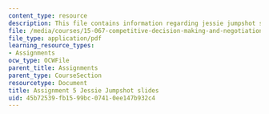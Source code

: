 ```yaml
---
content_type: resource
description: This file contains information regarding jessie jumpshot slides.
file: /media/courses/15-067-competitive-decision-making-and-negotiation-spring-2011/45b72539fb1599bc07410ee147b932c4_MIT15_067S11_assgn05slides.pdf
file_type: application/pdf
learning_resource_types:
- Assignments
ocw_type: OCWFile
parent_title: Assignments
parent_type: CourseSection
resourcetype: Document
title: Assignment 5 Jessie Jumpshot slides
uid: 45b72539-fb15-99bc-0741-0ee147b932c4
---
```

